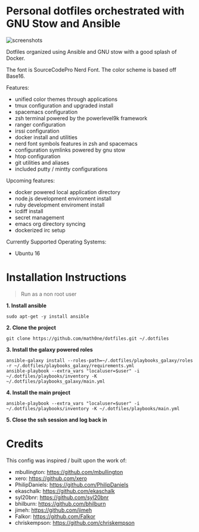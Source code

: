 # Personal dotfiles orchestrated with GNU Stow and Ansible

![screenshots](https://raw.githubusercontent.com/openist/dotfiles/master/putty/dotfiles-wide.png)

Dotfiles organized using Ansible and GNU stow with a good splash of Docker.

The font is SourceCodePro Nerd Font. The color scheme is based off Base16.

Features:

* unified color themes through applications
* tmux configuration and upgraded install
* spacemacs configuration
* zsh terminal powered by the powerlevel9k framework
* ranger configuration
* irssi configuration
* docker install and utilities
* nerd font symbols features in zsh and spacemacs
* configuration symlinks powered by gnu stow
* htop configuration
* git utilities and aliases
* included putty / mintty configurations

Upcoming features:

* docker powered local application directory
* node.js development enviroment install
* ruby development enviroment install
* icdiff install
* secret management
* emacs org directory syncing
* dockerized irc setup

Currently Supported Operating Systems:

* Ubuntu 16

# Installation Instructions

> Run as a non root user

**1. Install ansible**
```
sudo apt-get -y install ansible
```
**2. Clone the project**
```
git clone https://github.com/math0ne/dotfiles.git ~/.dotfiles
```
**3. Install the galaxy powered roles**
```
ansible-galaxy install --roles-path=~/.dotfiles/playbooks_galaxy/roles -r ~/.dotfiles/playbooks_galaxy/requirements.yml
ansible-playbook --extra_vars "localuser=$user" -i ~/.dotfiles/playbooks/inventory -K ~/.dotfiles/playbooks_galaxy/main.yml
```
**4. Install the main project**
```
ansible-playbook --extra_vars "localuser=$user" -i ~/.dotfiles/playbooks/inventory -K ~/.dotfiles/playbooks/main.yml
```
**5. Close the ssh session and log back in**

# Credits

This config was inspired / built upon the work of:

* mbullington: https://github.com/mbullington
* xero: https://github.com/xero
* PhilipDaniels: https://github.com/PhilipDaniels
* ekaschalk: https://github.com/ekaschalk
* syl20bnr: https://github.com/syl20bnr
* bhilburn: https://github.com/bhilburn
* jimeh: https://github.com/jimeh
* Falkor: https://github.com/Falkor
* chriskempson: https://github.com/chriskempson
